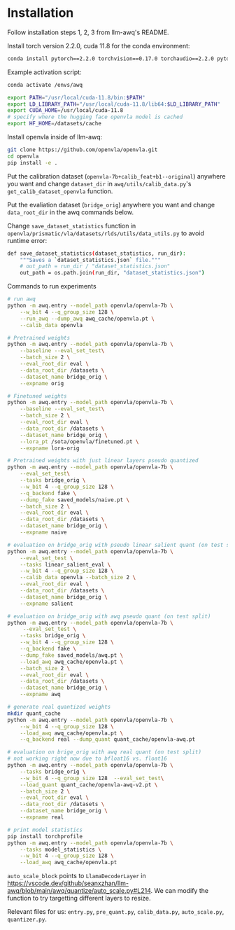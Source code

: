 # Installation

Follow installation steps 1, 2, 3 from llm-awq's README.

Install torch version 2.2.0, cuda 11.8 for the conda environment:
```bash
conda install pytorch==2.2.0 torchvision==0.17.0 torchaudio==2.2.0 pytorch-cuda=11.8 -c pytorch -c nvidia
```

Example activation script:
```bash
conda activate /envs/awq

export PATH="/usr/local/cuda-11.8/bin:$PATH"
export LD_LIBRARY_PATH="/usr/local/cuda-11.8/lib64:$LD_LIBRARY_PATH"
export CUDA_HOME=/usr/local/cuda-11.8
# specify where the hugging face openvla model is cached
export HF_HOME=/datasets/cache
```

Install openvla inside of llm-awq:
```bash
git clone https://github.com/openvla/openvla.git
cd openvla 
pip install -e .
```

Put the calibration dataset (`openvla-7b+calib_feat+b1--original`) anywhere you want and change `dataset_dir` in `awq/utils/calib_data.py`'s `get_calib_dataset_openvla` function.

Put the evaliation dataset (`bridge_orig`) anywhere you want and change `data_root_dir` in the awq commands below.

Change `save_dataset_statistics` function in `openvla/prismatic/vla/datasets/rlds/utils/data_utils.py` to avoid runtime error:
```bash
def save_dataset_statistics(dataset_statistics, run_dir):
    """Saves a `dataset_statistics.json` file."""
    # out_path = run_dir / "dataset_statistics.json"
    out_path = os.path.join(run_dir, "dataset_statistics.json")
```

Commands to run experiments
```bash
# run awq
python -m awq.entry --model_path openvla/openvla-7b \
    --w_bit 4 --q_group_size 128 \
    --run_awq --dump_awq awq_cache/openvla.pt \
    --calib_data openvla

# Pretrained weights
python -m awq.entry --model_path openvla/openvla-7b \
    --baseline --eval_set_test\
    --batch_size 2 \
    --eval_root_dir eval \
    --data_root_dir /datasets \
    --dataset_name bridge_orig \
    --expname orig 

# Finetuned weights
python -m awq.entry --model_path openvla/openvla-7b \
    --baseline --eval_set_test\
    --batch_size 2 \
    --eval_root_dir eval \
    --data_root_dir /datasets \
    --dataset_name bridge_orig \
    --lora_pt /sota/openvla/finetuned.pt \
    --expname lora-orig

# Pretrained weights with just linear layers pseudo quantized
python -m awq.entry --model_path openvla/openvla-7b \
    --eval_set_test\
    --tasks bridge_orig \
    --w_bit 4 --q_group_size 128 \
    --q_backend fake \
    --dump_fake saved_models/naive.pt \
    --batch_size 2 \
    --eval_root_dir eval \
    --data_root_dir /datasets \
    --dataset_name bridge_orig \
    --expname naive 

# evaluation on bridge_orig with pseudo linear salient quant (on test split)
python -m awq.entry --model_path openvla/openvla-7b \
    --eval_set_test \
    --tasks linear_salient_eval \
    --w_bit 4 --q_group_size 128 \
    --calib_data openvla --batch_size 2 \
    --eval_root_dir eval \
    --data_root_dir /datasets \
    --dataset_name bridge_orig \
    --expname salient

# evaluation on bridge_orig with awq pseudo quant (on test split)
python -m awq.entry --model_path openvla/openvla-7b \
     --eval_set_test \
    --tasks bridge_orig \
    --w_bit 4 --q_group_size 128 \
    --q_backend fake \
    --dump_fake saved_models/awq.pt \
    --load_awq awq_cache/openvla.pt \
    --batch_size 2 \
    --eval_root_dir eval \
    --data_root_dir /datasets \
    --dataset_name bridge_orig \
    --expname awq 

# generate real quantized weights
mkdir quant_cache
python -m awq.entry --model_path openvla/openvla-7b \
    --w_bit 4 --q_group_size 128 \
    --load_awq awq_cache/openvla.pt \
    --q_backend real --dump_quant quant_cache/openvla-awq.pt

# evaluation on brige_orig with awq real quant (on test split)
# not working right now due to bfloat16 vs. float16
python -m awq.entry --model_path openvla/openvla-7b \
    --tasks bridge_orig \
    --w_bit 4 --q_group_size 128  --eval_set_test\
    --load_quant quant_cache/openvla-awq-v2.pt \
    --batch_size 2 \
    --eval_root_dir eval \
    --data_root_dir /datasets \
    --dataset_name bridge_orig \
    --expname real

# print model statistics
pip install torchprofile
python -m awq.entry --model_path openvla/openvla-7b \
    --tasks model_statistics \
    --w_bit 4 --q_group_size 128 \
    --load_awq awq_cache/openvla.pt
```

`auto_scale_block` points to `LlamaDecoderLayer` in https://vscode.dev/github/seanxzhan/llm-awq/blob/main/awq/quantize/auto_scale.py#L214. We can modify the function to try targetting different layers to resize.

Relevant files for us: `entry.py`, `pre_quant.py`, `calib_data.py`, `auto_scale.py`, `quantizer.py`.